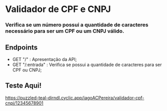# Validador de CPF e CNPJ

### Verifica se um número possui a quantidade de caracteres necessário para ser um CPF ou um CNPJ válido.

## Endpoints

- GET "/" :  Apresentação da API;
- GET "/:entrada" : Verifica se possui a quantidade de caracteres para ser CPF ou CNPJ;

## Teste Aqui!

https://puzzled-teal-dirndl.cyclic.app/iagoACPereira/validador-cpf-cnpj/12345678901
